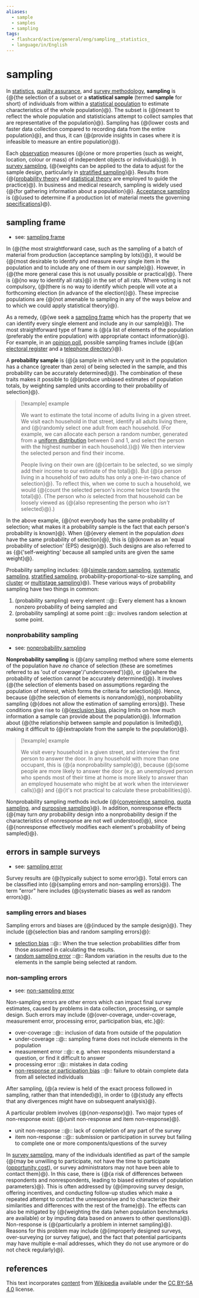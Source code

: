 ```yaml
---
aliases:
  - sample
  - samples
  - sampling
tags:
  - flashcard/active/general/eng/sampling__statistics_
  - language/in/English
---
```


# sampling

In [statistics](statistics.md), [quality assurance](quality%20assurance.md), and [survey methodology](survey%20methodology.md), __sampling__ is {@{the selection of a subset or a __statistical sample__ (termed __sample__ for short) of individuals from within a [statistical population](statistical%20population.md) to estimate characteristics of the whole population}@}. The subset is {@{meant to reflect the whole population and statisticians attempt to collect samples that are representative of the population}@}. Sampling has {@{lower costs and faster data collection compared to recording data from the entire population}@}, and thus, it can {@{provide insights in cases where it is infeasible to measure an entire population}@}. <!--SR:!2028-06-11,1073,350!2027-01-03,586,310!2025-07-27,238,290!2028-08-17,1124,350-->

Each [observation](observation.md) measures {@{one or more properties (such as weight, location, colour or mass) of independent objects or individuals}@}. In [survey sampling](survey%20sampling.md), {@{weights can be applied to the data to adjust for the sample design, particularly in [stratified sampling](stratified%20sampling.md)}@}. Results from {@{[probability theory](probability%20theory.md) and [statistical theory](statistical%20theory.md) are employed to guide the practice}@}. In business and medical research, sampling is widely used {@{for gathering information about a population}@}. [Acceptance sampling](acceptance%20sampling.md) is {@{used to determine if a production lot of material meets the governing [specifications](specification%20(technical%20standard).md)}@}. <!--SR:!2026-06-20,491,310!2025-10-14,314,330!2025-10-10,311,330!2025-08-07,263,330!2025-09-17,293,330-->

## sampling frame

- see: [sampling frame](sampling%20frame.md)

In {@{the most straightforward case, such as the sampling of a batch of material from production (acceptance sampling by lots)}@}, it would be {@{most desirable to identify and measure every single item in the population and to include any one of them in our sample}@}. However, in {@{the more general case this is not usually possible or practical}@}. There is {@{no way to identify all rats}@} in the set of all rats. Where voting is not compulsory, {@{there is no way to identify which people will vote at a forthcoming election (in advance of the election)}@}. These imprecise populations are {@{not amenable to sampling in any of the ways below and to which we could apply statistical theory}@}. <!--SR:!2025-08-13,267,330!2027-03-21,699,330!2025-07-26,253,330!2025-07-28,254,330!2028-05-18,1054,350!2025-08-19,269,330-->

As a remedy, {@{we seek a [sampling frame](sampling%20frame.md) which has the property that we can identify every single element and include any in our sample}@}. The most straightforward type of frame is {@{a list of elements of the population (preferably the entire population) with appropriate contact information}@}. For example, in an [opinion poll](opinion%20poll.md), possible sampling frames include {@{an [electoral register](electoral%20roll.md) and a [telephone directory](telephone%20directory.md)}@}. <!--SR:!2027-04-07,664,290!2028-06-28,1083,350!2027-03-25,715,330-->

A __probability sample__ is {@{a sample in which every unit in the population has a chance (greater than zero) of being selected in the sample, and this probability can be accurately determined}@}. The combination of these traits makes it possible to {@{produce unbiased estimates of population totals, by weighting sampled units according to their probability of selection}@}. <!--SR:!2028-06-05,1068,350!2026-07-06,493,310-->

> [!example] example
>
> We want to estimate the total income of adults living in a given street. We visit each household in that street, identify all adults living there, and {@{randomly select one adult from each household. (For example, we can allocate each person a random number, generated from a [uniform distribution](continuous%20uniform%20distribution.md) between 0 and 1, and select the person with the highest number in each household.)}@} We then interview the selected person and find their income.
>
> People living on their own are {@{certain to be selected, so we simply add their income to our estimate of the total}@}. But {@{a person living in a household of two adults has only a one-in-two chance of selection}@}. To reflect this, when we come to such a household, we would {@{count the selected person's income twice towards the total}@}. (The person who _is_ selected from that household can be loosely viewed as {@{also representing the person who _isn't_ selected}@}.) <!--SR:!2028-07-11,1096,350!2026-10-30,601,330!2025-09-22,296,330!2025-09-29,303,330!2025-09-01,280,330-->

In the above example, {@{not everybody has the same probability of selection; what makes it a probability sample is the fact that each person's probability is known}@}. When {@{every element in the population _does_ have the same probability of selection}@}, this is {@{known as an 'equal probability of selection' (EPS) design}@}. Such designs are also referred to as {@{'self-weighting' because all sampled units are given the same weight}@}. <!--SR:!2025-08-17,268,330!2025-09-23,297,330!2028-08-05,1117,350!2028-04-24,1036,350-->

Probability sampling includes: {@{[simple random sampling](simple%20random%20sample.md), [systematic sampling](systematic%20sampling.md), [stratified sampling](stratified%20sampling.md), probability-proportional-to-size sampling, and [cluster](cluster%20sampling.md) or [multistage sampling](multistage%20sampling.md)}@}. These various ways of probability sampling have two things in common: <!--SR:!2027-04-06,674,290-->

1. (probability sampling) every element ::@:: Every element has a known nonzero probability of being sampled and <!--SR:!2025-08-13,264,330!2028-06-06,1069,350-->
2. (probability sampling) at some point ::@:: involves random selection at some point. <!--SR:!2025-09-05,283,330!2026-06-26,495,310-->

### nonprobability sampling

- see: [nonprobability sampling](nonprobability%20sampling.md)

__Nonprobability sampling__ is {@{any sampling method where some elements of the population have _no_ chance of selection (these are sometimes referred to as 'out of coverage'/'undercovered')}@}, or {@{where the probability of selection cannot be accurately determined}@}. It involves {@{the selection of elements based on assumptions regarding the population of interest, which forms the criteria for selection}@}. Hence, because {@{the selection of elements is nonrandom}@}, nonprobability sampling {@{does not allow the estimation of sampling errors}@}. These conditions give rise to {@{[exclusion bias](selection%20bias.md), placing limits on how much information a sample can provide about the population}@}. Information about {@{the relationship between sample and population is limited}@}, making it difficult to {@{extrapolate from the sample to the population}@}. <!--SR:!2027-05-10,745,330!2025-10-11,312,330!2027-08-05,803,330!2028-07-13,1098,350!2026-10-10,540,310!2027-06-28,758,310!2025-08-17,270,330!2028-08-13,1122,350-->

> [!example] example
>
> We visit every household in a given street, and interview the first person to answer the door. In any household with more than one occupant, this is {@{a nonprobability sample}@}, because {@{some people are more likely to answer the door (e.g. an unemployed person who spends most of their time at home is more likely to answer than an employed housemate who might be at work when the interviewer calls)}@} and {@{it's not practical to calculate these probabilities}@}. <!--SR:!2025-09-25,299,330!2027-08-09,814,330!2027-05-07,747,330-->

Nonprobability sampling methods include {@{[convenience sampling](convenience%20sampling.md), [quota sampling](quota%20sampling.md), and [purposive sampling](nonprobability%20sampling.md)}@}. In addition, nonresponse effects {@{may turn _any_ probability design into a nonprobability design if the characteristics of nonresponse are not well understood}@}, since {@{nonresponse effectively modifies each element's probability of being sampled}@}. <!--SR:!2025-09-04,282,330!2025-09-23,249,270!2025-08-10,262,330-->

## errors in sample surveys

- see: [sampling error](sampling%20error.md)

Survey results are {@{typically subject to some error}@}. Total errors can be classified into {@{sampling errors and non-sampling errors}@}. The term "error" here includes {@{systematic biases as well as random errors}@}. <!--SR:!2028-09-16,1149,350!2026-12-21,640,330!2025-08-27,278,330-->

### sampling errors and biases

Sampling errors and biases are {@{induced by the sample design}@}. They include {@{selection bias and random sampling errors}@}: <!--SR:!2025-08-03,259,330!2025-08-02,259,330-->

- [selection bias](selection%20bias.md) ::@:: When the true selection probabilities differ from those assumed in calculating the results. <!--SR:!2028-05-20,1056,350!2025-08-01,258,330-->
- [random sampling error](sampling%20error.md) ::@:: Random variation in the results due to the elements in the sample being selected at random. <!--SR:!2025-08-14,265,330!2025-10-04,307,330-->

### non-sampling errors

- see: [non-sampling error](non-sampling%20error.md)

Non-sampling errors are other errors which can impact final survey estimates, caused by problems in data collection, processing, or sample design. Such errors may include {@{over-coverage, under-coverage, measurement error, processing error, participation bias, etc.}@}: <!--SR:!2025-12-08,313,290-->

- over-coverage ::@:: inclusion of data from outside of the population <!--SR:!2025-10-03,306,330!2025-10-12,313,330-->
- under-coverage ::@:: sampling frame does not include elements in the population <!--SR:!2027-08-22,827,330!2025-08-16,269,330-->
- measurement error ::@:: e.g. when respondents misunderstand a question, or find it difficult to answer <!--SR:!2027-11-07,884,330!2025-09-24,298,330-->
- processing error ::@:: mistakes in data coding <!--SR:!2025-08-26,275,330!2025-08-18,270,330-->
- [non-response or participation bias](participation%20bias.md) ::@:: failure to obtain complete data from all selected individuals <!--SR:!2028-01-03,947,350!2025-08-03,259,330-->

After sampling, {@{a review is held of the exact process followed in sampling, rather than that intended}@}, in order to {@{study any effects that any divergences might have on subsequent analysis}@}. <!--SR:!2026-10-21,571,310!2027-08-09,800,330-->

A particular problem involves {@{_non-response_}@}. Two major types of non-response exist: {@{unit non-response and item non-response}@}. <!--SR:!2025-09-18,294,330!2025-08-22,272,330-->

- unit non-response ::@:: lack of completion of any part of the survey <!--SR:!2028-07-25,1106,350!2025-09-11,288,330-->
- item non-response ::@:: submission or participation in survey but failing to complete one or more components/questions of the survey <!--SR:!2027-03-29,717,330!2025-08-24,276,330-->

In [survey sampling](survey%20sampling.md), many of the individuals identified as part of the sample {@{may be unwilling to participate, not have the time to participate ([opportunity cost](opportunity%20cost.md)), or survey administrators may not have been able to contact them}@}. In this case, there is {@{a risk of differences between respondents and nonrespondents, leading to biased estimates of population parameters}@}. This is often addressed by {@{improving survey design, offering incentives, and conducting follow-up studies which make a repeated attempt to contact the unresponsive and to characterize their similarities and differences with the rest of the frame}@}. The effects can also be mitigated by {@{weighting the data (when population benchmarks are available) or by imputing data based on answers to other questions}@}. Non-response is {@{particularly a problem in internet sampling}@}. Reasons for this problem may include {@{improperly designed surveys, over-surveying (or survey fatigue), and the fact that potential participants may have multiple e-mail addresses, which they do not use anymore or do not check regularly}@}. <!--SR:!2025-10-15,315,330!2026-01-06,352,290!2027-07-05,731,290!2025-09-02,281,330!2028-04-16,1028,350!2025-08-27,276,330-->

## references

This text incorporates [content](https://en.wikipedia.org/wiki/sampling_(statistics)) from [Wikipedia](Wikipedia.md) available under the [CC BY-SA 4.0](https://creativecommons.org/licenses/by-sa/4.0/) license.
